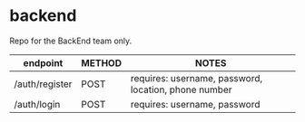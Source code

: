 # backend
Repo for the BackEnd team only. 

|       endpoint       |    METHOD  | NOTES                            |
|----------------------|------------|----------------------------------|
|/auth/register        | POST       |requires: username, password, location, phone number |
|/auth/login           | POST       |requires: username, password      |
